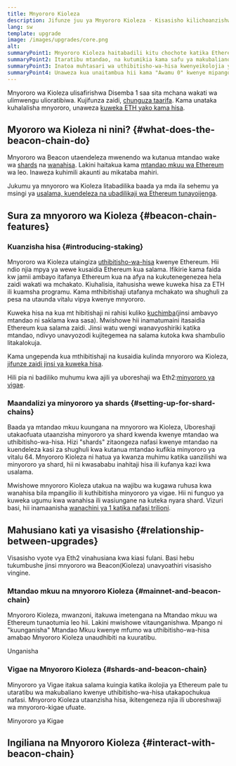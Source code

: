 ```yaml
---
title: Mnyororo Kioleza
description: Jifunze juu ya Mnyororo Kioleza - Kisasisho kilichoanzishwa na Ethereum ya uthibitisho-wa-hisa.
lang: sw
template: upgrade
image: /images/upgrades/core.png
alt: 
summaryPoint1: Mnyororo Kioleza haitabadili kitu chochote katika Ethereum ya leo.
summaryPoint2: Itaratibu mtandao, na kutumikia kama safu ya makubaliano.
summaryPoint3: Inatoa muhtasari wa uthibitisho-wa-hisa kwenyeikolojia ya Ethereum.
summaryPoint4: Unaweza kua unaitambua hii kama "Awamu 0" kwenye mipango ya kitaalamu.
---
```


<UpgradeStatus isShipped dateKey="page-upgrades:page-upgrades-beacon-date">
    Mnyororo wa Kioleza ulisafirishwa Disemba 1 saa sita mchana wakati wa ulimwengu ulioratibiwa. Kujifunza zaidi, <a href="https://beaconscan.com/">chunguza taarifa</a>. Kama unataka kuhalalisha mnyororo, unaweza <a href="/staking/">kuweka ETH yako kama hisa</a>.
</UpgradeStatus>

## Myororo wa Kioleza ni nini? {#what-does-the-beacon-chain-do}

Mnyororo wa Beacon utaendeleza mwenendo wa kutanua mtandao wake wa [shards](/roadmap/danksharding/) na [wanahisa](/staking/). Lakini haitakua kama [mtandao mkuu wa Ethereum](/glossary/#mainnet) wa leo. Inaweza kuhimili akaunti au mikataba mahiri.

Jukumu ya mnyororo wa Kioleza litabadilika baada ya mda ila sehemu ya msingi ya [usalama, kuendeleza na ubadilikaji wa Ethereum tunayoijenga](/roadmap/vision/).

## Sura za mnyororo wa Kioleza {#beacon-chain-features}

### Kuanzisha hisa {#introducing-staking}

Mnyororo wa Kioleza utaingiza [uthibitisho-wa-hisa](/developers/docs/consensus-mechanisms/pos/) kwenye Ethereum. Hii ndio njia mpya ya wewe kusaidia Ethereum kua salama. Ifikirie kama faida kw jamii ambayo itafanya Ethereum kua na afya na kukutenegenezea hela zaidi wakati wa mchakato. Kiuhalisia, itahusisha wewe kuweka hisa za ETH ili kuamsha programu. Kama mthibitishaji utafanya mchakato wa shughuli za pesa na utaunda vitalu vipya kwenye mnyororo.

Kuweka hisa na kua mt hibitishaji ni rahisi kuliko [kuchimba](/developers/docs/consensus-mechanisms/pow/mining/)(jinsi ambavyo mtandao ni saklama kwa sasa). Mwishowe hii inamatumaini itasaidia Ethereum kua salama zaidi. Jinsi watu wengi wanavyoshiriki katika mtandao, ndivyo unavyozodi kujitegemea na salama kutoka kwa shambulio litakalokuja.

<Alert>
<AlertEmoji text=":money_bag:" />
<AlertContent>
Kama ungependa kua mthibitishaji na kusaidia kulinda mnyororo wa Kioleza, <a href="/staking/">jifunze zaidi jinsi ya kuweka hisa</a>.
</AlertContent>
</Alert>

Hili pia ni badiliko muhumu kwa ajili ya uboreshaji wa Eth2:[minyororo ya vigae](/roadmap/danksharding/).

### Maandalizi ya minyororo ya shards {#setting-up-for-shard-chains}

Baada ya mtandao mkuu kuungana na mnyororo wa Kioleza, Uboreshaji utakaofuata utaanzisha minyororo ya shard kwenda kwenye mtandao wa uthibitisho-wa-hisa. Hizi "shards" zitaongeza nafasi kwenye mtandao na kuendeleza kasi za shughuli kwa kutanua mtandao kufikia minyororo ya vitalu 64. Mnyororo Kioleza ni hatua ya kwanza muhimu katika uanzilishi wa minyororo ya shard, hii ni kwasababu inahitaji hisa ili kufanya kazi kwa usalama.

Mwishowe mnyororo Kioleza utakua na wajibu wa kugawa ruhusa kwa wanahisa bila mpangilio ili kuthibitisha minyororo ya vigae. Hii ni funguo ya kuweka ugumu kwa wanahisa ili wasiungane na kuteka nyara shard. Vizuri basi, hii inamaanisha [wanachini ya 1 katika nafasi trilioni](https://medium.com/@chihchengliang/minimum-committee-size-explained-67047111fa20).

## Mahusiano kati ya visasisho {#relationship-between-upgrades}

Visasisho vyote vya Eth2 vinahusiana kwa kiasi fulani. Basi hebu tukumbushe jinsi mnyororo wa Beacon(Kioleza) unavyoathiri visasisho vingine.

### Mtandao mkuu na mnyororo Kioleza {#mainnet-and-beacon-chain}

Mnyororo Kioleza, mwanzoni, itakuwa imetengana na Mtandao mkuu wa Ethereum tunaotumia leo hii. Lakini mwishowe vitaunganishwa. Mpango ni "kuunganisha" Mtandao Mkuu kwenye mfumo wa uthibitisho-wa-hisa amabao Mnyororo Kioleza unaudhibiti na kuuratibu.

<ButtonLink href="/roadmap/merge/">
    Unganisha
</ButtonLink>

### Vigae na Mnyororo Kioleza {#shards-and-beacon-chain}

Minyororo ya Vigae itakua salama kuingia katika ikolojia ya Ethereum pale tu utaratibu wa makubaliano kwenye uthibitisho-wa-hisa utakapochukua nafasi. Mnyororo Kioleza utaanzisha hisa, ikitengeneza njia ili uboreshwaji wa mnyororo-kigae ufuate.

<ButtonLink href="/roadmap/danksharding/">
    Minyororo ya Kigae
</ButtonLink>

<Divider />

## Ingiliana na Mnyororo Kioleza {#interact-with-beacon-chain}

<BeaconChainActions />
